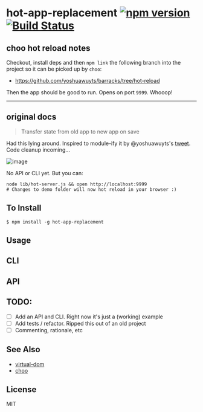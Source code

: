 hot-app-replacement [![npm version](https://badge.fury.io/js/hot-app-replacement.svg)](http://badge.fury.io/js/hot-app-replacement) [![Build Status](https://travis-ci.org/chinedufn/hot-app-replacement.svg?branch=master)](https://travis-ci.org/chinedufn/hot-app-replacement)
===============

## choo hot reload notes
Checkout, install deps and then `npm link` the following branch into the
project so it can be picked up by `choo`:
- https://github.com/yoshuawuyts/barracks/tree/hot-reload

Then the app should be good to run. Opens on port `9999`. Whooop!

---
## original docs

> Transfer state from old app to new app on save

Had this lying around. Inspired to module-ify it by @yoshuawuyts's [tweet](https://twitter.com/yoshuawuyts/status/747800325508169728). Code cleanup incoming...

![image](http://i.giphy.com/l46ChXfjvnVleGc4E.gif)

No API or CLI yet. But you can:

```
node lib/hot-server.js && open http://localhost:9999
# Changes to demo folder will now hot reload in your browser :)
``````

## To Install

```
$ npm install -g hot-app-replacement
```

## Usage

## CLI

## API

## TODO:

- [ ] Add an API and CLI. Right now it's just a (working) example
- [ ] Add tests / refactor. Ripped this out of an old project
- [ ] Commenting, rationale, etc

## See Also

- [virtual-dom](https://github.com/Matt-Esch/virtual-dom)
- [choo](https://github.com/yoshuawuyts/choo)

## License

MIT

